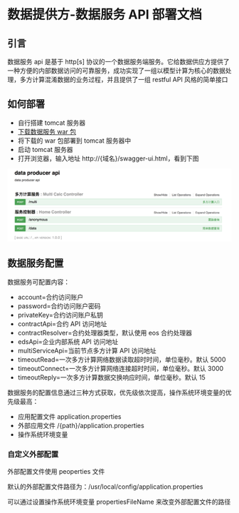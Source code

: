 # 数据提供方-数据服务 API 部署文档

## 引言

数据服务 api 是基于 http[s] 协议的一个数据服务端服务。它给数据供应方提供了一种方便的内部数据访问的可靠服务，成功实现了一组以模型计算为核心的数据处理，多方计算混淆数据的业务过程，并且提供了一组 restful API 风格的简单接口

## 如何部署

* 自行搭建 tomcat 服务器
* [下载数据服务 war 包](https://github.com/unitedata-org/UniteData/tree/master/ud-data-producer-server)
* 将下载的 war 包部署到 tomcat 服务器中
* 启动 tomcat 服务器
* 打开浏览器，输入地址 http://{域名}/swagger-ui.html，看到下图

![WX20180807-172916_2x](images/WX20180807-172916_2x.png)

## 数据服务配置

数据服务可配置内容：

* account=合约访问账户
* password=合约访问账户密码
* privateKey=合约访问账户私钥
* contractApi=合约 API 访问地址
* contractResolver=合约处理器类型，默认使用 eos 合约处理器
* edsApi=企业内部系统 API 访问地址
* multiServiceApi=当前节点多方计算 API 访问地址
* timeoutRead=一次多方计算网络数据读取超时时间，单位毫秒。默认 5000
* timeoutConnect=一次多方计算网络连接超时时间，单位毫秒。默认 3000
* timeoutReply=一次多方计算数据交换响应时间，单位毫秒。默认 15

数据服务的配置信息通过三种方式获取，优先级依次提高，操作系统环境变量的优先级最高：

* 应用配置文件 application.properties
* 外部应用文件 /{path}/application.properties
* 操作系统环境变量

### 自定义外部配置

外部配置文件使用 peoperties 文件

默认的外部配置文件路径为：/usr/local/config/application.properties

可以通过设置操作系统环境变量 propertiesFileName 来改变外部配置文件的路径
